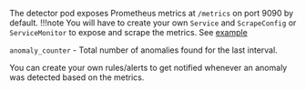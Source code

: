 The detector pod exposes Prometheus metrics at `/metrics` on port 9090 by default.
!!!note
    You will have to create your own `Service` and `ScrapeConfig` or `ServiceMonitor` to expose and scrape the metrics.
    See [example](https://github.com/amitde69/anomaly-operator/blob/main/examples/minimal_spec_servicemontor.yaml)

`anomaly_counter` - Total number of anomalies found for the last interval. 

You can create your own rules/alerts to get notified whenever an anomaly was detected based on the metrics.
